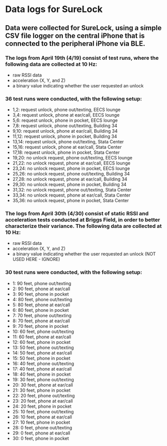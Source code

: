 # Data logs for SureLock

## Data were collected for SureLock, using a simple CSV file logger on the central iPhone that is connected to the peripheral iPhone via BLE.

### The logs from April 19th (4/19) consist of test runs, where the following data are collected at 10 Hz:
* raw RSSI data
* acceleration (X, Y, and Z)
* a binary value indicating whether the user requested an unlock

### 36 test runs were conducted, with the following setup:
* 1,2: request unlock, phone out/texting, EECS lounge
* 3,4: request unlock, phone at ear/call, EECS lounge
* 5,6: request unlock, phone in pocket, EECS lounge
* 7,8: request unlock, phone out/texting, Building 34
* 9,10: request unlock, phone at ear/call, Building 34
* 11,12: request unlock, phone in pocket, Building 34
* 13,14: request unlock, phone out/texting, Stata Center
* 15,16: request unlock, phone at ear/call, Stata Center
* 17,18: request unlock, phone in pocket, Stata Center
* 19,20: no unlock request, phone out/texting, EECS lounge
* 21,22: no unlock request, phone at ear/call, EECS lounge
* 23,24: no unlock request, phone in pocket, EECS lounge
* 25,26: no unlock request, phone out/texting, Building 34
* 27,28: no unlock request, phone at ear/call, Building 34
* 29,30: no unlock request, phone in pocket, Building 34
* 31,32: no unlock request, phone out/texting, Stata Center
* 33,34: no unlock request, phone at ear/call, Stata Center
* 35,36: no unlock request, phone in pocket, Stata Center

### The logs from April 30th (4/30) consist of static RSSI and acceleration tests conducted at Briggs Field, in order to better characterize their variance. The following data are collected at 10 Hz:
* raw RSSI data
* acceleration (X, Y, and Z)
* a binary value indicating whether the user requested an unlock (NOT USED HERE - IGNORE)

### 30 test runs were conducted, with the following setup:
* 1: 90 feet, phone out/texting
* 2: 90 feet, phone at ear/call
* 3: 90 feet, phone in pocket
* 4: 80 feet, phone out/texting
* 5: 80 feet, phone at ear/call
* 6: 80 feet, phone in pocket
* 7: 70 feet, phone out/texting
* 8: 70 feet, phone at ear/call
* 9: 70 feet, phone in pocket
* 10: 60 feet, phone out/texting
* 11: 60 feet, phone at ear/call
* 12: 60 feet, phone in pocket
* 13: 50 feet, phone out/texting
* 14: 50 feet, phone at ear/call
* 15: 50 feet, phone in pocket
* 16: 40 feet, phone out/texting
* 17: 40 feet, phone at ear/call
* 18: 40 feet, phone in pocket
* 19: 30 feet, phone out/texting
* 20: 30 feet, phone at ear/call
* 21: 30 feet, phone in pocket
* 22: 20 feet, phone out/texting
* 23: 20 feet, phone at ear/call
* 24: 20 feet, phone in pocket
* 25: 10 feet, phone out/texting
* 26: 10 feet, phone at ear/call
* 27: 10 feet, phone in pocket
* 28: 0 feet, phone out/texting
* 29: 0 feet, phone at ear/call
* 30: 0 feet, phone in pocket
